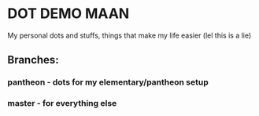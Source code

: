 # DOT DEMO MAAN

My personal dots and stuffs,
things that make my life easier (lel this is a lie)

## Branches:

### pantheon - dots for my elementary/pantheon setup <br>

### master - for everything else

